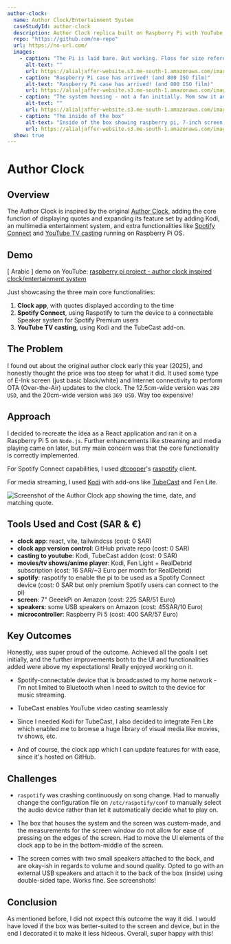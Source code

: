 ```yaml
---
author-clock:
  name: Author Clock/Entertainment System
  caseStudyId: author-clock
  description: Author Clock replica built on Raspberry Pi with YouTube, Spotify, and Kodi integration
  repo: "https://github.com/no-repo"
  url: https://no-url.com/
  images:
    - caption: "The Pi is laid bare. But working. Floss for size reference."
      alt-text: ""
      url: https://alialjaffer-website.s3.me-south-1.amazonaws.com/images/author-clock/IMG_4943.jpg
    - caption: "Raspberry Pi case has arrived! (and 800 ISO film)"
      alt-text: "Raspberry Pi case has arrived! (and 800 ISO film)"
      url: https://alialjaffer-website.s3.me-south-1.amazonaws.com/images/author-clock/IMG_4996.jpg
    - caption: "The system housing - not a fan initially. Mom saw it and thought it was a Saher camera."
      alt-text: ""
      url: https://alialjaffer-website.s3.me-south-1.amazonaws.com/images/author-clock/IMG_5232.jpg
    - caption: "The inside of the box"
      alt-text: "Inside of the box showing raspberry pi, 7-inch screen, and speakers"
      url: https://alialjaffer-website.s3.me-south-1.amazonaws.com/images/author-clock/IMG_5245.jpg
  show: true
---
```


# Author Clock

## Overview

The Author Clock is inspired by the original [Author Clock](https://www.authorclock.com/shop), adding the core function of displaying quotes and expanding its feature set by adding Kodi, an multimedia entertainment system, and extra functionalities like [Spotify Connect](https://support.spotify.com/us/article/spotify-connect/) and [YouTube TV casting](https://support.google.com/youtubetv/answer/7353493?hl=en&co=GENIE.Platform%3DAndroid) running on Raspberry Pi OS.

## Demo

[ Arabic ] demo on YouTube: [raspberry pi project - author clock inspired clock/entertainment system](https://www.youtube.com/watch?v=prxKZgmRL6U)

Just showcasing the three main core functionalities:

1. **Clock app**, with quotes displayed according to the time
2. **Spotify Connect**, using Raspotify to turn the device to a connectable Speaker system for Spotify Premium users
3. **YouTube TV casting**, using Kodi and the TubeCast add-on.

## The Problem

I found out about the original author clock early this year (2025), and honestly thought the price was too steep for what it did. It used some type of E-Ink screen (just basic black/white) and Internet connectivity to perform OTA (Over-the-Air) updates to the clock. The 12.5cm-wide version was `209 USD`, and the 20cm-wide version was `369 USD`. Way too expensive!

## Approach

I decided to recreate the idea as a React application and ran it on a Raspberry Pi 5 on `Node.js`. Further enhancements like streaming and media playing came on later, but my main concern was that the core functionality is correctly implemented.

For Spotify Connect capabilities, I used [dtcooper](https://github.com/dtcooper)'s [raspotify](https://github.com/dtcooper/raspotify) client.

For media streaming, I used [Kodi](https://kodi.tv/) with add-ons like [TubeCast](https://kodi.wiki/view/Add-on:TubeCast) and Fen Lite.

![Screenshot of the Author Clock app showing the time, date, and matching quote.](https://alialjaffer-website.s3.me-south-1.amazonaws.com/images/author-clock/localhost_5173_.png)

## Tools Used and Cost (SAR & €)

- **clock app**: react, vite, tailwindcss (cost: 0 SAR)
- **clock app version control**: GitHub private repo (cost: 0 SAR)
- **casting to youtube**: Kodi, TubeCast addon (cost: 0 SAR)
- **movies/tv shows/anime player**: Kodi, Fen Light + RealDebrid subscription (cost: 16 SAR/~3 Euro per month for RealDebrid)
- **spotify**: raspotify to enable the pi to be used as a Spotify Connect device (cost: 0 SAR but only premium Spotify users can connect to the pi)
- **screen**: 7" GeeekPi on Amazon (cost: 225 SAR/51 Euro)
- **speakers**: some USB speakers on Amazon (cost: 45SAR/10 Euro)
- **microcontroller**: Raspberry Pi 5 (cost: 400 SAR/57 Euro)

## Key Outcomes

Honestly, was super proud of the outcome. Achieved all the goals I set initially, and the further improvements both to the UI and functionalities added were above my expectations! Really enjoyed working on it.

- Spotify-connectable device that is broadcasted to my home network - I'm not limited to Bluetooth when I need to switch to the device for music streaming.

- TubeCast enables YouTube video casting seamlessly

- Since I needed Kodi for TubeCast, I also decided to integrate Fen Lite which enabled me to browse a huge library of visual media like movies, tv shows, etc.

- And of course, the clock app which I can update features for with ease, since it's hosted on GitHub.

## Challenges

- `raspotify` was crashing continuously on song change. Had to manually change the configuration file on `/etc/raspotify/conf` to manually select the audio device rather than let it automatically decide what to play on.

- The box that houses the system and the screen was custom-made, and the measurements for the screen window do not allow for ease of pressing on the edges of the screen. Had to move the UI elements of the clock app to be in the bottom-middle of the screen.

- The screen comes with two small speakers attached to the back, and are okay-ish in regards to volume and sound quality. Opted to go with an external USB speakers and attach it to the back of the box (inside) using double-sided tape. Works fine. See screenshots!

## Conclusion

As mentioned before, I did not expect this outcome the way it did. I would have loved if the box was better-suited to the screen and device, but in the end I decorated it to make it less hideous. Overall, super happy with this!
